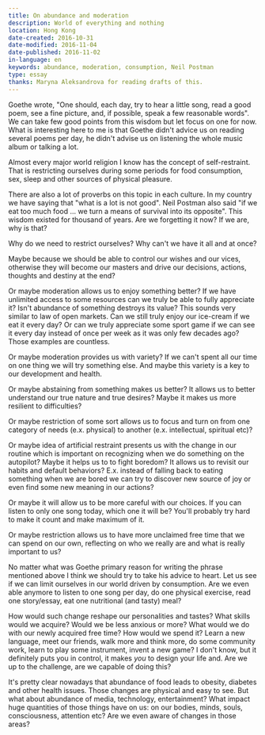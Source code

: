 ```yaml
---
title: On abundance and moderation
description: World of everything and nothing
location: Hong Kong
date-created: 2016-10-31
date-modified: 2016-11-04
date-published: 2016-11-02
in-language: en
keywords: abundance, moderation, consumption, Neil Postman
type: essay
thanks: Maryna Aleksandrova for reading drafts of this.
---
```

Goethe wrote, "One should, each day, try to hear a little song, read a good poem, see a fine picture, and, if possible, speak a few reasonable words". We can take few good points from this wisdom but let focus on one for now.
What is interesting here to me is that Goethe didn't advice us on reading several poems per day, he didn't advise us on listening the whole music album or talking a lot.

Almost every major world religion I know has the concept of self-restraint. That is restricting ourselves during some periods for food consumption, sex, sleep and other sources of physical pleasure.

There are also a lot of proverbs on this topic in each culture. In my country we have saying that "what is a lot is not good". Neil Postman also said "if we eat too much food ...  we turn a means of survival into its opposite". This wisdom existed for thousand of years. Are we forgetting it now? If we are, why is that?

Why do we need to restrict ourselves? Why can't we have it all and at once?

Maybe because we should be able to control our wishes and our vices, otherwise they will become our masters and drive our decisions, actions, thoughts and destiny at the end?

Or maybe moderation allows us to enjoy something better? If we have unlimited access to some resources can we truly be able to fully appreciate it? Isn't abundance of something destroys its value? This sounds very similar to law of open markets. Can we still truly enjoy our ice-cream if we eat it every day? Or can we truly appreciate some sport game if we can see it every day instead of once per week as it was only few decades ago? Those examples are countless.

Or maybe moderation provides us with variety? If we can't spent all our time on one thing we will try something else. And maybe this variety is a key to our development and health.

Or maybe abstaining from something makes us better? It allows us to better understand our true nature and true desires? Maybe it makes us more resilient to difficulties?

Or maybe restriction of some sort allows us to focus and turn on from one category of needs (e.x. physical) to another (e.x. intellectual, spiritual etc)?

Or maybe idea of artificial restraint presents us with the change in our routine which is important on recognizing when we do something on the autopilot? Maybe it helps us to to fight boredom? It allows us to revisit our habits and default behaviors? E.x. instead of falling back to eating something when we are bored we can try to discover new source of joy or even find some new meaning in our actions?

Or maybe it will allow us to be more careful with our choices. If you can listen to only one song today, which one it will be? You'll probably try hard to make it count and make maximum of it.

Or maybe restriction allows us to have more unclaimed free time that we can spend on our own, reflecting on who we really are and what is really important to us?

No matter what was Goethe primary reason for writing the phrase mentioned above I think we should try to take his advice to heart. Let us see if we can limit ourselves in our world driven by consumption. Are we even able anymore to listen to one song per day, do one physical exercise, read one story/essay, eat one nutritional (and tasty) meal?

How would such change reshape our personalities and tastes? What skills would we acquire? Would we be less anxious or more? What would we do with our newly acquired free time? How would we spend it? Learn a new language, meet our friends, walk more and think more, do some community work, learn to play some instrument, invent a new game? I don't know, but it definitely puts you in control, it makes *you* to design your life and. Are we up to the challenge, are we capable of doing this?

It's pretty clear nowadays that abundance of food leads to obesity, diabetes and other health issues. Those changes are physical and easy to see. But what about abundance of media, technology, entertainment? What impact huge quantities of those things have on us: on our bodies, minds, souls, consciousness, attention etc? Are we even aware of changes in those areas?

